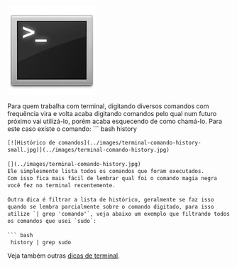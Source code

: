 ![Terminal Console Linux](../images/terminal-console-linux.jpg)

Para quem trabalha com terminal, digitando diversos comandos com frequência vira e volta acaba digitando comandos pelo qual num futuro próximo vai utilizá-lo, porém acaba esquecendo de como chamá-lo.
Para este caso existe o comando: ``` bash
 history
``` 
[![Histórico de comandos](../images/terminal-comando-history-small.jpg)](../images/terminal-comando-history.jpg)

[](../images/terminal-comando-history.jpg)
Ele simplesmente lista todos os comandos que foram executados.
Com isso fica mais fácil de lembrar qual foi o comando magia negra você fez no terminal recentemente.

Outra dica é filtrar a lista de histórico, geralmente se faz isso quando se lembra parcialmente sobre o comando digitado, para isso utilize `| grep 'comando'`, veja abaixo um exemplo que filtrando todos os comandos que usei `sudo`:

``` bash
 history | grep sudo
``` 

Veja também outras [dicas de terminal](../dicas-de-terminal "Dicas de terminal").